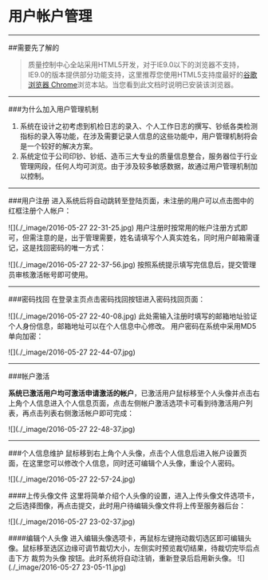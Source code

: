 # 用户帐户管理
***

##需要先了解的
>质量控制中心全站采用HTML5开发，对于IE9.0以下的浏览器不支持，IE9.0的版本提供部分功能支持，这里推荐您使用HTML5支持度最好的[谷歌浏览器 Chrome](../chrome.exe)浏览本站。当您看到此文档时说明已安装该浏览器。

***
###为什么加入用户管理机制

1.  系统在设计之初考虑到机检日志的录入、个人工作日志的撰写、钞纸各类检测指标的录入等功能，在涉及需要记录人信息的这些功能中，用户管理机制将会是一个较好的解决方案。
2. 系统定位于公司印钞、钞纸、造币三大专业的质量信息整合，服务器位于行业管理网段，任何人均可浏览。由于涉及较多敏感数据，故通过用户管理机制加以控制。

***
###用户注册
进入系统后将自动跳转至登陆页面，未注册的用户可以点击图中的红框注册个人帐户：

![](./_image/2016-05-27 22-31-25.jpg)
用户注册时按常用的帐户注册方式即可，但需注意的是，出于管理需要，姓名请填写个人真实姓名，同时用户邮箱需谨记，这是找回密码的唯一方式：

![](./_image/2016-05-27 22-37-56.jpg)
按照系统提示填写完信息后，提交管理员审核激活帐号即可使用。

***
###密码找回
在登录主页点击密码找回按钮进入密码找回页面：

![](./_image/2016-05-27 22-40-08.jpg)
此处需输入注册时填写的邮箱地址验证个人身份信息，邮箱地址可以在个人信息中心修改。
用户密码在系统中采用MD5单向加密：

![](./_image/2016-05-27 22-44-07.jpg)

***
###帐户激活

**系统已激活用户均可激活申请激活的帐户**，已激活用户鼠标移至个人头像并点击右上角个人信息进入个人信息页面，点击左侧帐户激活选项卡可看到待激活用户列表，再点击列表右侧激活帐户即可完成：

![](./_image/2016-05-27 22-48-37.jpg)

***
###个人信息维护
鼠标移到右上角个人头像，点击个人信息后进入帐户设置页面，在这里您可以修改个人信息，同时还可编辑个人头像，重设个人密码。

![](./_image/2016-05-27 22-57-24.jpg)

####上传头像文件
这里将简单介绍个人头像的设置，进入上传头像文件选项卡，之后选择图像，再点击提交，此时用户待编辑头像文件将上传至服务器后台：

![](./_image/2016-05-27 23-02-37.jpg)

####编辑个人头像
进入编辑头像选项卡，再鼠标左键拖动裁切选区即可编辑头像。鼠标移至选区边缘可调节裁切大小，左侧实时预览裁切结果，待裁切完毕后点击下方 裁剪为头像 按钮。此时系统将自动注销，重新登录后启用新头像。
![](./_image/2016-05-27 23-05-11.jpg)

